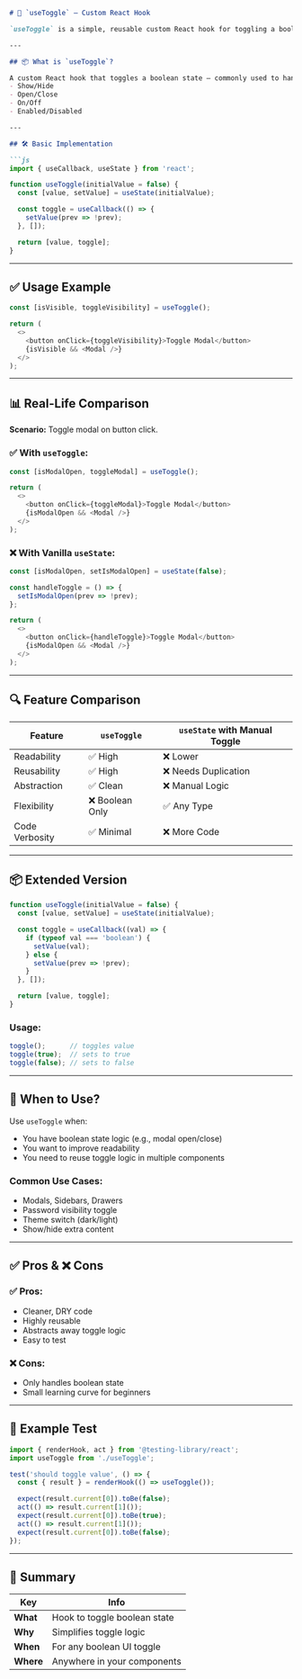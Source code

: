 
```md
# 🔁 `useToggle` – Custom React Hook

`useToggle` is a simple, reusable custom React hook for toggling a boolean value. It improves code readability and eliminates repetitive toggle logic in components.

---

## 📦 What is `useToggle`?

A custom React hook that toggles a boolean state — commonly used to handle UI states like:
- Show/Hide
- Open/Close
- On/Off
- Enabled/Disabled

---

## 🛠️ Basic Implementation

```js
import { useCallback, useState } from 'react';

function useToggle(initialValue = false) {
  const [value, setValue] = useState(initialValue);

  const toggle = useCallback(() => {
    setValue(prev => !prev);
  }, []);

  return [value, toggle];
}
```

---

## ✅ Usage Example

```js
const [isVisible, toggleVisibility] = useToggle();

return (
  <>
    <button onClick={toggleVisibility}>Toggle Modal</button>
    {isVisible && <Modal />}
  </>
);
```

---

## 📊 Real-Life Comparison

**Scenario:** Toggle modal on button click.

### ✅ With `useToggle`:

```js
const [isModalOpen, toggleModal] = useToggle();

return (
  <>
    <button onClick={toggleModal}>Toggle Modal</button>
    {isModalOpen && <Modal />}
  </>
);
```

### ❌ With Vanilla `useState`:

```js
const [isModalOpen, setIsModalOpen] = useState(false);

const handleToggle = () => {
  setIsModalOpen(prev => !prev);
};

return (
  <>
    <button onClick={handleToggle}>Toggle Modal</button>
    {isModalOpen && <Modal />}
  </>
);
```

---

## 🔍 Feature Comparison

| Feature                  | `useToggle`         | `useState` with Manual Toggle |
|--------------------------|---------------------|-------------------------------|
| Readability              | ✅ High             | ❌ Lower                      |
| Reusability              | ✅ High             | ❌ Needs Duplication          |
| Abstraction              | ✅ Clean            | ❌ Manual Logic               |
| Flexibility              | ❌ Boolean Only     | ✅ Any Type                   |
| Code Verbosity           | ✅ Minimal          | ❌ More Code                  |

---

## 📦 Extended Version

```js
function useToggle(initialValue = false) {
  const [value, setValue] = useState(initialValue);

  const toggle = useCallback((val) => {
    if (typeof val === 'boolean') {
      setValue(val);
    } else {
      setValue(prev => !prev);
    }
  }, []);

  return [value, toggle];
}
```

### Usage:
```js
toggle();      // toggles value
toggle(true);  // sets to true
toggle(false); // sets to false
```

---

## 🧠 When to Use?

Use `useToggle` when:
- You have boolean state logic (e.g., modal open/close)
- You want to improve readability
- You need to reuse toggle logic in multiple components

### Common Use Cases:
- Modals, Sidebars, Drawers
- Password visibility toggle
- Theme switch (dark/light)
- Show/hide extra content

---

## ✅ Pros & ❌ Cons

### ✅ Pros:
- Cleaner, DRY code
- Highly reusable
- Abstracts away toggle logic
- Easy to test

### ❌ Cons:
- Only handles boolean state
- Small learning curve for beginners

---

## 🧪 Example Test

```js
import { renderHook, act } from '@testing-library/react';
import useToggle from './useToggle';

test('should toggle value', () => {
  const { result } = renderHook(() => useToggle());

  expect(result.current[0]).toBe(false);
  act(() => result.current[1]());
  expect(result.current[0]).toBe(true);
  act(() => result.current[1]());
  expect(result.current[0]).toBe(false);
});
```

---

## 📁 Summary

| Key                | Info |
|--------------------|------|
| **What**           | Hook to toggle boolean state |
| **Why**            | Simplifies toggle logic      |
| **When**           | For any boolean UI toggle    |
| **Where**          | Anywhere in your components  |

